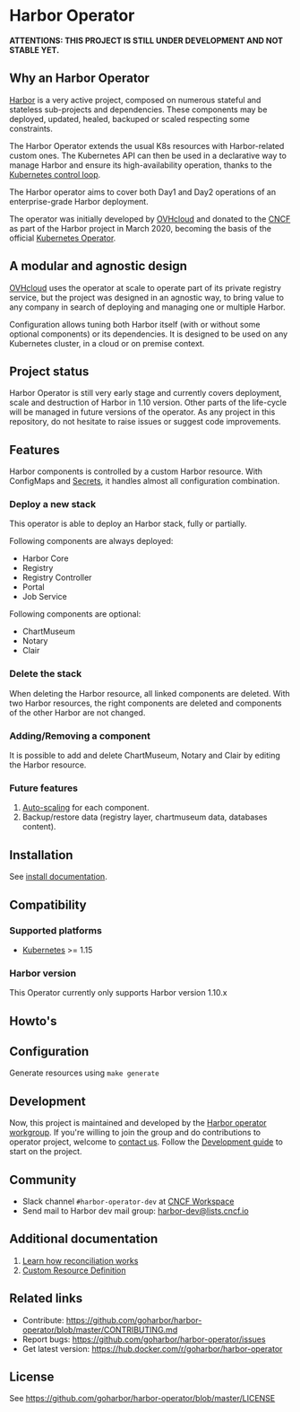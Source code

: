 # Harbor Operator

**ATTENTIONS: THIS PROJECT IS STILL UNDER DEVELOPMENT AND NOT STABLE YET.**

## Why an Harbor Operator

[Harbor](https://github.com/goharbor/harbor/) is a very active project, composed on numerous stateful and stateless sub-projects and dependencies.
These components may be deployed, updated, healed, backuped or scaled respecting some constraints.

The Harbor Operator extends the usual K8s resources with Harbor-related custom ones. The Kubernetes API can then be used in a declarative way to manage Harbor and ensure its high-availability operation, thanks to the [Kubernetes control loop](https://kubernetes.io/docs/concepts/#kubernetes-control-plane).

The Harbor operator aims to cover both Day1 and Day2 operations of an enterprise-grade Harbor deployment.

The operator was initially developed by [OVHcloud](https://ovhcloud.com) and donated to the [CNCF](https://www.cncf.io/) as part of the Harbor project in March 2020, becoming the basis of the official [Kubernetes Operator](https://kubernetes.io/docs/concepts/extend-kubernetes/operator/).

## A modular and agnostic design

[OVHcloud](https://ovhcloud.com) uses the operator at scale to operate part of its private registry service, but the project was designed in an agnostic way, to bring value to any company in search of deploying and managing one or multiple Harbor.

Configuration allows tuning both Harbor itself (with or without some optional components) or its dependencies.
It is designed to be used on any Kubernetes cluster, in a cloud or on premise context.

## Project status

Harbor Operator is still very early stage and currently covers deployment, scale and destruction of Harbor in 1.10 version.
Other parts of the life-cycle will be managed in future versions of the operator.
As any project in this repository, do not hesitate to raise issues or suggest code improvements.

## Features

Harbor components is controlled by a custom Harbor resource.
With ConfigMaps and [Secrets](https://kubernetes.io/docs/concepts/configuration/secret/), it handles almost all configuration combination.

### Deploy a new stack

This operator is able to deploy an Harbor stack, fully or partially.

Following components are always deployed:

- Harbor Core
- Registry
- Registry Controller
- Portal
- Job Service

Following components are optional:

- ChartMuseum
- Notary
- Clair

### Delete the stack

When deleting the Harbor resource, all linked components are deleted. With two Harbor resources, the right components are deleted and components of the other Harbor are not changed.

### Adding/Removing a component

It is possible to add and delete ChartMuseum, Notary and Clair by editing the Harbor resource.

### Future features

1. [Auto-scaling](https://kubernetes.io/docs/tasks/run-application/horizontal-pod-autoscale/) for each component.
2. Backup/restore data (registry layer, chartmuseum data, databases content).

## Installation

See [install documentation](https://github.com/goharbor/harbor-operator/blob/master/docs/installation/installation.md).

## Compatibility

### Supported platforms

- [Kubernetes](https://kubernetes.io/docs/concepts/overview/kubernetes-api/) >= 1.15

### Harbor version

This Operator currently only supports Harbor version 1.10.x

## Howto's

## Configuration

Generate resources using `make generate`

## Development

Now, this project is maintained and developed by the [Harbor operator workgroup](https://github.com/goharbor/community/blob/master/workgroups/wg-operator/README.md). If you're willing to join the group and do contributions to operator project, welcome to [contact us](#community). Follow the [Development guide](https://github.com/goharbor/harbor-operator/blob/master/docs/development.md) to start on the project.

## Community

- Slack channel `#harbor-operator-dev` at [CNCF Workspace](https://slack.cncf.io)
- Send mail to Harbor dev mail group:  harbor-dev@lists.cncf.io

## Additional documentation

 1. [Learn how reconciliation works](https://github.com/goharbor/harbor-operator/blob/master/docs/reconciler.md)
 2. [Custom Resource Definition](https://github.com/goharbor/harbor-operator/blob/master/docs/custom-resource-definition.md)

## Related links

- Contribute: <https://github.com/goharbor/harbor-operator/blob/master/CONTRIBUTING.md>
- Report bugs: <https://github.com/goharbor/harbor-operator/issues>
- Get latest version: <https://hub.docker.com/r/goharbor/harbor-operator>

## License

See <https://github.com/goharbor/harbor-operator/blob/master/LICENSE>
